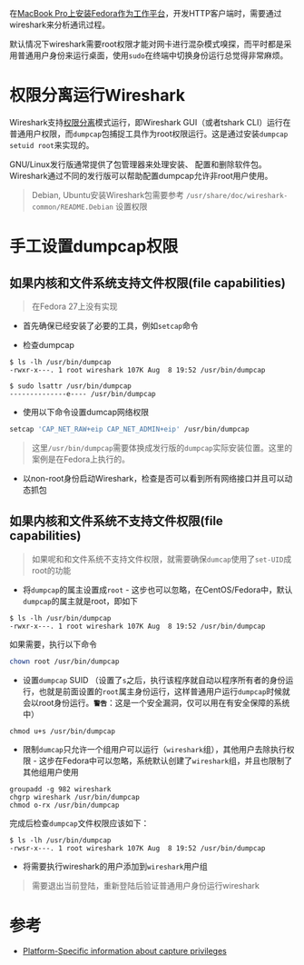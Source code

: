 在[MacBook Pro上安装Fedora作为工作平台](../../../os/linux/redhat/fedora/multiboot_fedora_and_macOS)，开发HTTP客户端时，需要通过wireshark来分析通讯过程。

默认情况下wireshark需要root权限才能对网卡进行混杂模式嗅探，而平时都是采用普通用户身份来运行桌面，使用`sudo`在终端中切换身份运行总觉得非常麻烦。

# 权限分离运行Wireshark

Wireshark支持[权限分离](https://wiki.wireshark.org/Development/PrivilegeSeparation)模式运行，即Wireshark GUI（或者tshark CLI）运行在普通用户权限，而`dumpcap`包捕捉工具作为root权限运行。这是通过安装`dumpcap setuid root`来实现的。

GNU/Linux发行版通常提供了包管理器来处理安装、 配置和删除软件包。Wireshark通过不同的发行版可以帮助配置dumpcap允许非root用户使用。

> Debian, Ubuntu安装Wireshark包需要参考 `/usr/share/doc/wireshark-common/README.Debian` 设置权限

# 手工设置dumpcap权限

## 如果内核和文件系统支持文件权限(file capabilities)

> 在Fedora 27上没有实现

* 首先确保已经安装了必要的工具，例如`setcap`命令

* 检查dumpcap

```
$ ls -lh /usr/bin/dumpcap
-rwxr-x---. 1 root wireshark 107K Aug  8 19:52 /usr/bin/dumpcap

$ sudo lsattr /usr/bin/dumpcap
--------------e---- /usr/bin/dumpcap
```

* 使用以下命令设置dumcap网络权限

```bash
setcap 'CAP_NET_RAW+eip CAP_NET_ADMIN+eip' /usr/bin/dumpcap
```

> 这里`/usr/bin/dumpcap`需要体换成发行版的`dumpcap`实际安装位置。这里的案例是在Fedora上执行的。

* 以non-root身份启动Wireshark，检查是否可以看到所有网络接口并且可以动态抓包

## 如果内核和文件系统不支持文件权限(file capabilities)

> 如果呢和和文件系统不支持文件权限，就需要确保`dumcap`使用了`set-UID`成root的功能

* 将`dumpcap`的属主设置成`root` - 这步也可以忽略，在CentOS/Fedora中，默认`dumpcap`的属主就是root，即如下

```
$ ls -lh /usr/bin/dumpcap
-rwxr-x---. 1 root wireshark 107K Aug  8 19:52 /usr/bin/dumpcap
```

如果需要，执行以下命令

```bash
chown root /usr/bin/dumpcap
```

* 设置`dumpcap` SUID （设置了`s`之后，执行该程序就自动以程序所有者的身份运行，也就是前面设置的`root`属主身份运行，这样普通用户运行`dumpcap`时候就会以root身份运行。**`警告`**：这是一个安全漏洞，仅可以用在有安全保障的系统中）

```
chmod u+s /usr/bin/dumpcap
```

* 限制`dumcap`只允许一个组用户可以运行（`wireshark`组），其他用户去除执行权限 - 这步在Fedora中可以忽略，系统默认创建了`wireshark`组，并且也限制了其他组用户使用

```
groupadd -g 982 wireshark
chgrp wireshark /usr/bin/dumpcap
chmod o-rx /usr/bin/dumpcap
```

完成后检查`dumpcap`文件权限应该如下：

```
$ ls -lh /usr/bin/dumpcap
-rwsr-x---. 1 root wireshark 107K Aug  8 19:52 /usr/bin/dumpcap
```

* 将需要执行wireshark的用户添加到`wireshark`用户组

> 需要退出当前登陆，重新登陆后验证普通用户身份运行wireshark

# 参考

* [Platform-Specific information about capture privileges](https://wiki.wireshark.org/CaptureSetup/CapturePrivileges)